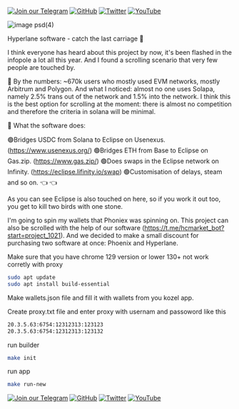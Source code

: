 [![Join our Telegram](https://img.shields.io/badge/Telegram-2CA5E0?style=for-the-badge&logo=telegram&logoColor=white)](https://t.me/hidden_coding)
[![GitHub](https://img.shields.io/badge/GitHub-181717?style=for-the-badge&logo=github&logoColor=white)](https://github.com/aero25x)
[![Twitter](https://img.shields.io/badge/Twitter-1DA1F2?style=for-the-badge&logo=x&logoColor=white)](https://x.com/aero25x)
[![YouTube](https://img.shields.io/badge/YouTube-FF0000?style=for-the-badge&logo=youtube&logoColor=white)](https://www.youtube.com/@flaming_chameleon)



![image psd(4)](https://github.com/user-attachments/assets/42d5c80e-2256-4290-a401-429b57d19205)



Hyperlane software - catch the last carriage 🚂

I think everyone has heard about this project by now, it's been flashed in the infopole a lot all this year. And I found a scrolling scenario that very few people are touched by.

💯 By the numbers:
~670k users who mostly used EVM networks, mostly Arbitrum and Polygon. And what I noticed: almost no one uses Solapa, namely 2.5% trans out of the network and 1.5% into the network. I think this is the best option for scrolling at the moment: there is almost no competition and therefore the criteria in solana will be minimal.

📱 What the software does: 

🟢Bridges USDC from Solana to Eclipse on Usenexus. (https://www.usenexus.org/)
🟢Bridges ETH from Base to Eclipse on Gas.zip. (https://www.gas.zip/)
🟢Does swaps in the Eclipse network on Infinity. (https://eclipse.lifinity.io/swap)
🟢Customisation of delays, steam and so on. 👈 👈

As you can see Eclipse is also touched on here, so if you work it out too, you get to kill two birds with one stone. 

I'm going to spin my wallets that Phoniex was spinning on. This project can also be scrolled with the help of our software (https://t.me/hcmarket_bot?start=project_1021). And we decided to make a small discount for purchasing two software at once: Phoenix and Hyperlane.




Make sure that you have chrome 129 version or lower
130+ not work corretly with proxy



```bash
sudo apt update
sudo apt install build-essential
```

Make wallets.json file and fill it with wallets from you kozel app.

Create proxy.txt file and enter proxy with usernam and passoword like this

```proxy.txt
20.3.5.63:6754:12312313:123123
20.3.5.63:6754:12312313:123132
```

run builder

```bash
make init
```

run app

```bash
make run-new
```



[![Join our Telegram](https://img.shields.io/badge/Telegram-2CA5E0?style=for-the-badge&logo=telegram&logoColor=white)](https://t.me/hidden_coding)
[![GitHub](https://img.shields.io/badge/GitHub-181717?style=for-the-badge&logo=github&logoColor=white)](https://github.com/aero25x)
[![Twitter](https://img.shields.io/badge/Twitter-1DA1F2?style=for-the-badge&logo=x&logoColor=white)](https://x.com/aero25x)
[![YouTube](https://img.shields.io/badge/YouTube-FF0000?style=for-the-badge&logo=youtube&logoColor=white)](https://www.youtube.com/@flaming_chameleon)






